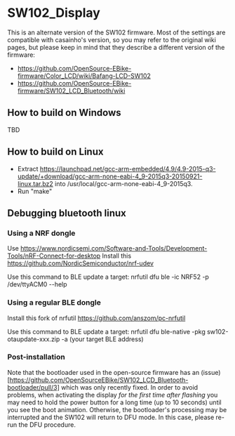 # SW102_Display

This is an alternate version of the SW102 firmware. Most of the settings are compatible with casainho's version, so you may refer
to the original wiki pages, but please keep in mind that they describe a different version of the firmware:
- https://github.com/OpenSource-EBike-firmware/Color_LCD/wiki/Bafang-LCD-SW102
- https://github.com/OpenSource-EBike-firmware/SW102_LCD_Bluetooth/wiki

## How to build on Windows

TBD

## How to build on Linux

* Extract https://launchpad.net/gcc-arm-embedded/4.9/4.9-2015-q3-update/+download/gcc-arm-none-eabi-4_9-2015q3-20150921-linux.tar.bz2 into /usr/local/gcc-arm-none-eabi-4_9-2015q3.
* Run "make"

## Debugging bluetooth linux

### Using a NRF dongle

Use https://www.nordicsemi.com/Software-and-Tools/Development-Tools/nRF-Connect-for-desktop
Install this https://github.com/NordicSemiconductor/nrf-udev

Use this command to BLE update a target:
nrfutil dfu ble -ic NRF52 -p /dev/ttyACM0 --help

### Using a regular BLE dongle

Install this fork of nrfutil https://github.com/anszom/pc-nrfutil

Use this command to BLE update a target:
nrfutil  dfu ble-native -pkg sw102-otaupdate-xxx.zip  -a (your target BLE address)

### Post-installation

Note that the bootloader used in the open-source firmware has an (issue)[https://github.com/OpenSourceEBike/SW102_LCD_Bluetooth-bootloader/pull/3] which was only recently fixed. In order to avoid problems, when activating the display *for the first time after flashing* you may need to hold the power button for a long time (up to 10 seconds) until you see the boot animation. Otherwise, the bootloader's processing may be interrupted and the SW102 will return to DFU mode. In this case, please re-run the DFU procedure.
